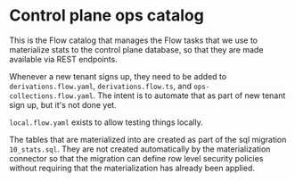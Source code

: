 # Control plane ops catalog

This is the Flow catalog that manages the Flow tasks that we use to materialize stats to the control
plane database, so that they are made available via REST endpoints.

Whenever a new tenant signs up, they need to be added to `derivations.flow.yaml`,
`derivations.flow.ts`, and `ops-collections.flow.yaml`. The intent is to automate that as part of new
tenant sign up, but it's not done yet.

`local.flow.yaml` exists to allow testing things locally.

The tables that are materialized into are created as part of the sql migration `10_stats.sql`. They
are not created automatically by the materialization connector so that the migration can define row
level security policies without requiring that the materialization has already been applied.

